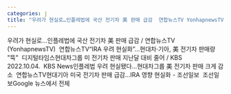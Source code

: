 ```yaml
---
categories: j
title: "우려가 현실로…인플레법에 국산 전기차 美 판매 급감  연합뉴스TV YonhapnewsTV  연합뉴스TV"
---
```

우려가 현실로…인플레법에 국산 전기차 美 판매 급감 / 연합뉴스TV (YonhapnewsTV)&nbsp;&nbsp;연합뉴스TV“IRA 우려 현실화”…현대차·기아, 美 전기차 판매량 "뚝"&nbsp;&nbsp;디지털타임스현대차그룹 미 전기차 판매 지난달 대비 줄어 / KBS 2022.10.04.&nbsp;&nbsp;KBS News인플레법 우려 현실됐다…현대차그룹 美 전기차 판매 크게 감소&nbsp;&nbsp;연합뉴스TV현대기아 미국 전기차 판매 급감…IRA 영향 현실화 - 조선일보&nbsp;&nbsp;조선일보Google 뉴스에서 전체
